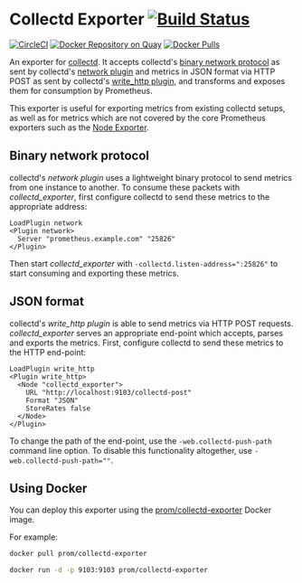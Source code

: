 # Collectd Exporter [![Build Status](https://travis-ci.org/prometheus/collectd_exporter.svg)][travis]

[![CircleCI](https://circleci.com/gh/prometheus/collectd_exporter/tree/master.svg?style=shield)][circleci]
[![Docker Repository on Quay](https://quay.io/repository/prometheus/collectd-exporter/status)][quay]
[![Docker Pulls](https://img.shields.io/docker/pulls/prom/collectd-exporter.svg?maxAge=604800)][hub]

An exporter for [collectd](https://collectd.org/). It accepts collectd's
[binary network protocol](https://collectd.org/wiki/index.php/Binary_protocol)
as sent by collectd's
[network plugin](https://collectd.org/wiki/index.php/Plugin:Network) and
metrics in JSON format via HTTP POST as sent by collectd's
[write_http plugin](https://collectd.org/wiki/index.php/Plugin:Write_HTTP),
and transforms and exposes them for consumption by Prometheus.

This exporter is useful for exporting metrics from existing collectd setups, as
well as for metrics which are not covered by the core Prometheus exporters such
as the [Node Exporter](https://github.com/prometheus/node_exporter).

## Binary network protocol

collectd's *network plugin* uses a lightweight binary protocol to send metrics
from one instance to another. To consume these packets with
*collectd_exporter*, first configure collectd to send these metrics to the
appropriate address:

```
LoadPlugin network
<Plugin network>
  Server "prometheus.example.com" "25826"
</Plugin>
```

Then start *collectd_exporter* with `-collectd.listen-address=":25826"` to
start consuming and exporting these metrics.

## JSON format

collectd's *write_http plugin* is able to send metrics via HTTP POST requests.
*collectd_exporter* serves an appropriate end-point which accepts, parses and
exports the metrics. First, configure collectd to send these metrics to the
HTTP end-point:

```
LoadPlugin write_http
<Plugin write_http>
  <Node "collectd_exporter">
    URL "http://localhost:9103/collectd-post"
    Format "JSON"
    StoreRates false
  </Node>
</Plugin>
```

To change the path of the end-point, use the `-web.collectd-push-path` command
line option. To disable this functionality altogether, use
`-web.collectd-push-path=""`.

## Using Docker

You can deploy this exporter using the [prom/collectd-exporter][hub] Docker image.

For example:

```bash
docker pull prom/collectd-exporter

docker run -d -p 9103:9103 prom/collectd-exporter
```


[circleci]: https://circleci.com/gh/prometheus/collectd_exporter
[hub]: https://hub.docker.com/r/prom/collectd-exporter/
[travis]: https://travis-ci.org/prometheus/collectd_exporter
[quay]: https://quay.io/repository/prometheus/collectd-exporter
